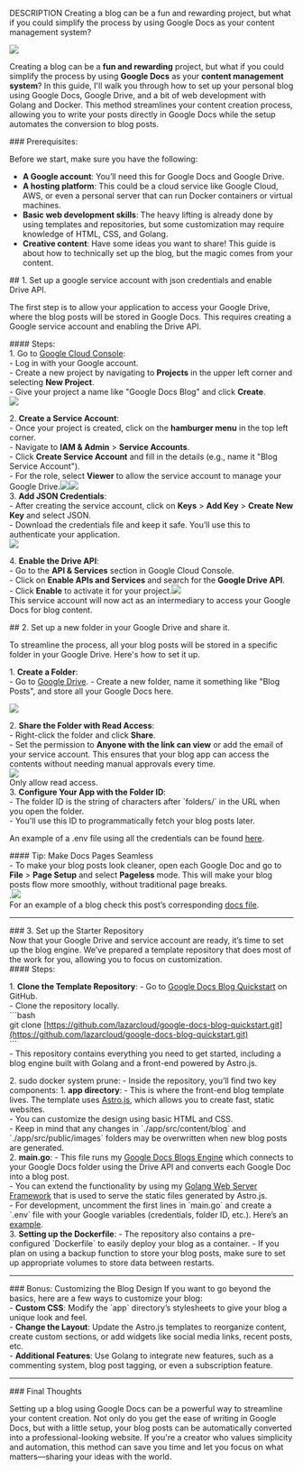 DESCRIPTION Creating a blog can be a fun and rewarding project, but what if you could simplify the process by using Google Docs as your content management system?

![][image1]

Creating a blog can be a **fun and rewarding** project, but what if you could simplify the process by using **Google Docs** as your **content management system**? In this guide, I'll walk you through how to set up your personal blog using Google Docs, Google Drive, and a bit of web development with Golang and Docker. This method streamlines your content creation process, allowing you to write your posts directly in Google Docs while the setup automates the conversion to blog posts.

\#\#\# Prerequisites:

Before we start, make sure you have the following:

- **A Google account**: You’ll need this for Google Docs and Google Drive.  
- **A hosting platform**: This could be a cloud service like Google Cloud, AWS, or even a personal server that can run Docker containers or virtual machines.  
- **Basic web development skills**: The heavy lifting is already done by using templates and repositories, but some customization may require knowledge of HTML, CSS, and Golang.   
- **Creative content**: Have some ideas you want to share\! This guide is about how to technically set up the blog, but the magic comes from your content.


\#\# 1\. Set up a google service account with json credentials and enable Drive API.

The first step is to allow your application to access your Google Drive, where the blog posts will be stored in Google Docs. This requires creating a Google service account and enabling the Drive API.

\#\#\#\# Steps:  
1\. Go to [Google Cloud Console](https://console.cloud.google.com):  
\- Log in with your Google account.  
\- Create a new project by navigating to **Projects** in the upper left corner and selecting **New Project**.  
\- Give your project a name like "Google Docs Blog" and click **Create**.  
![][image2]

2\. **Create a Service Account**:  
\- Once your project is created, click on the **hamburger menu** in the top left corner.  
\- Navigate to **IAM & Admin** \> **Service Accounts**.  
\- Click **Create Service Account** and fill in the details (e.g., name it "Blog Service Account").  
\- For the role, select **Viewer** to allow the service account to manage your Google Drive.![][image3]![][image4]  
3\. **Add JSON Credentials**:  
\- After creating the service account, click on **Keys** \> **Add Key** \> **Create New Key** and select JSON.  
\- Download the credentials file and keep it safe. You’ll use this to authenticate your application.   
![][image5]

4\. **Enable the Drive API**:  
\- Go to the **API & Services** section in Google Cloud Console.  
\- Click on **Enable APIs and Services** and search for the **Google Drive API**.  
\- Click **Enable** to activate it for your project.![][image6]  
This service account will now act as an intermediary to access your Google Docs for blog content.

\#\# 2\. Set up a new folder in your Google Drive and share it.

To streamline the process, all your blog posts will be stored in a specific folder in your Google Drive. Here's how to set it up.

1\. **Create a Folder**:  
\- Go to [Google Drive](https://drive.google.com). \- Create a new folder, name it something like "Blog Posts", and store all your Google Docs here. 

![][image7]

2\. **Share the Folder with Read Access**:  
\- Right-click the folder and click **Share**.  
\- Set the permission to **Anyone with the link can view** or add the email of your service account. This ensures that your blog app can access the contents without needing manual approvals every time.   
![][image8]  
Only allow read access.  
3\. **Configure Your App with the Folder ID**:  
\- The folder ID is the string of characters after \`folders/\` in the URL when you open the folder.  
\- You'll use this ID to programmatically fetch your blog posts later.

An example of a .env file using all the credentials can be found [here](https://github.com/lazarcloud/google-docs-blog-quickstart/blob/main/example.env).

\#\#\#\# Tip: Make Docs Pages Seamless  
\- To make your blog posts look cleaner, open each Google Doc and go to  **File** \> **Page Setup** and select **Pageless** mode. This will make your blog posts flow more smoothly, without traditional page breaks.  
.![][image9]  
For an example of a blog check this post’s corresponding [docs file](https://docs.google.com/document/d/1XoR0FMwOJjVyYaiQ_Jm7T5nZzCP7d98X1eTTBUivZ3s/edit?usp=sharing).

---

\#\#\# 3\. Set up the Starter Repository  
Now that your Google Drive and service account are ready, it’s time to set up the blog engine. We’ve prepared a template repository that does most of the work for you, allowing you to focus on customization.  
\#\#\#\# Steps:

1\. **Clone the Template Repository**: \- Go to [Google Docs Blog Quickstart](https://github.com/lazarcloud/google-docs-blog-quickstart) on GitHub.  
\- Clone the repository locally.  
\`\`\`bash  
git clone [https://github.com/lazarcloud/google-docs-blog-quickstart.git](https://github.com/lazarcloud/google-docs-blog-quickstart.git)  
\`\`\`  
\- This repository contains everything you need to get started, including a blog engine built with Golang and a front-end powered by Astro.js.

2\. sudo docker system prune: \- Inside the repository, you’ll find two key components: 1\. **app directory**: \- This is where the front-end blog template lives. The template uses [Astro.js](https://astro.build/), which allows you to create fast, static websites.  
\- You can customize the design using basic HTML and CSS.  
\- Keep in mind that any changes in \`./app/src/content/blog\` and \`./app/src/public/images\` folders may be overwritten when new blog posts are generated.  
2\. **main.go**: \- This file runs my [Google Docs Blogs Engine](https://github.com/lazarcloud/google-docs-blog-engine) which connects to your Google Docs folder using the Drive API and converts each Google Doc into a blog post.   
\- You can extend the functionality by using my [Golang Web Server Framework](https://github.com/lazarcloud/google-docs-blog-engine) that is used to serve the static files generated by Astro.js.  
\- For development, uncomment the first lines in \`main.go\` and create a \`.env\` file with your Google variables (credentials, folder ID, etc.). Here’s an [example](https://github.com/lazarcloud/google-docs-blog-quickstart/blob/main/example.env).  
3\. **Setting up the Dockerfile**: \- The repository also contains a pre-configured \`Dockerfile\` to easily deploy your blog as a container. \- If you plan on using a backup function to store your blog posts, make sure to set up appropriate volumes to store data between restarts.

---

\#\#\# Bonus: Customizing the Blog Design If you want to go beyond the basics, here are a few ways to customize your blog:  
\- **Custom CSS**: Modify the \`app\` directory’s stylesheets to give your blog a unique look and feel.  
\- **Change the Layout**: Update the Astro.js templates to reorganize content, create custom sections, or add widgets like social media links, recent posts, etc.  
\- **Additional Features**: Use Golang to integrate new features, such as a commenting system, blog post tagging, or even a subscription feature.

---

\#\#\# Final Thoughts

Setting up a blog using Google Docs can be a powerful way to streamline your content creation. Not only do you get the ease of writing in Google Docs, but with a little setup, your blog posts can be automatically converted into a professional-looking website. If you're a creator who values simplicity and automation, this method can save you time and let you focus on what matters—sharing your ideas with the world. 

[image1]: https://lh7-rt.googleusercontent.com/docsz/AD_4nXf8X26joBWm4mm3rwbw6FE0h1ziAQlvaZWGEdgfRvnicKcvnSP6ddY_6O7gjTTkTJJSjT-k-pdldYwaa5Eyxt87rQSK7vo-CIKxcbLvuwY_N7IDJGwZGcSXz-BtNw_0XJqLZ7rOfZ9vURfjwvKyy6H5z5vEtg?key=KHU3ypSo5_0z_rNIqMmIZg

[image2]: https://lh7-rt.googleusercontent.com/docsz/AD_4nXeJZNHisWWfBllXeAg5qZOlY2hvftRYalnJir5zDGYl0aKPuL5VF2jclljWk2Hn9AQWQ1_vHDB18KyNZc69KAs0yyuv7bopX1sEEBqi3PITPHIj9RswZTEOVwQ3JVPIoxZ1pZVbk6Fn0UisXy5NSSsWcC-quA?key=KHU3ypSo5_0z_rNIqMmIZg

[image3]: https://lh7-rt.googleusercontent.com/docsz/AD_4nXfM-9daSnjHzL8qBxSDcGpZBGqMm0zzHEIplCU6k3W6ouDHzzqkahIxUqGWWAGy41RvUBQO2WzrC6RvbJNvBVm0J4MhbAsTbpGoUlgBnd3DB6tuvYwyxdnZT6hLQ4XTWdmvY_cVRUn5L2TYBlWCvF9te5MjwA?key=KHU3ypSo5_0z_rNIqMmIZg

[image4]: https://lh7-rt.googleusercontent.com/docsz/AD_4nXdefwyI11rCEtIacpd8LzHlbqn-FtVik-v7nFBx_0nJK1zdhWcW_CNknZCBuCQI_03VQJjXer-7YoC6zq_v0YiYolXv9T2r25jb3ksSTS9k9TBbTTDrBXrmNFZBPYujqhS9HCFrPGg-44GZfIVj8sDFRhvUbg?key=KHU3ypSo5_0z_rNIqMmIZg

[image5]: https://lh7-rt.googleusercontent.com/docsz/AD_4nXdArzxLZKteRR_-MnY91eIO_zYUYKMx7S4ibV12GHL37wUhbPeAjV49zBb7khbEHC7T3vxbk06WvH57O0-PmIUXjMoQLgGHRsFEecN7pLDcIj5OWL2b0kIi782aAof4qqGLEr7Pv1voDgtT9NhLmatvVxy8?key=KHU3ypSo5_0z_rNIqMmIZg

[image6]: https://lh7-rt.googleusercontent.com/docsz/AD_4nXcY26XQLqEINd242_3axXiN7JhPbTLZwwU-X2WW3kMXvbH6o53B27h_CRD8JWV2GKv5lpm10qFRHl4JerXesOm4Gixb2DLIIh86EKIR_RVMAUl1bBoF1oT6CJeX0AWL9umSwF-y1Zph_w-dR9oSB2Yu9DUfVA?key=KHU3ypSo5_0z_rNIqMmIZg

[image7]: https://lh7-rt.googleusercontent.com/docsz/AD_4nXc5cceZnjhTpA2igbJ3PMZcuBO-qXq76u8XA5fi6NfLaaVLP7RLw-qKJpm_M5Vhogr8XKp4r3MKvLWkRAMhufJTpitNrU7o2RkUaKyo2ElLZuQTjs1Z8mdz929cg-QR7fZQvFVbbRm8LSihMIZ5pjNWolVQ?key=KHU3ypSo5_0z_rNIqMmIZg

[image8]: https://lh7-rt.googleusercontent.com/docsz/AD_4nXd4FKYRqxwGXoBs4nIadohzCpPB94JKeWVegB7SNwsNlrYaukO-Z77o-T-Kk2E9XsNNmNybezNwZzw3TbILD2cilbI5UV0LnEKSw90hhSmJ2j8BlX9ntB_tg89bT_PjujuC9gbGd-DGUh12CvoltnNl7hZRTA?key=KHU3ypSo5_0z_rNIqMmIZg

[image9]: https://lh7-rt.googleusercontent.com/docsz/AD_4nXdNd7whqLBUeAf1L3sEZX72VJ0HiG0AUfZscMxLz9tK70PeRpNptzzBtj-tzsESmGnzvqGXxVxDilzQD9MQNiypv5E8jyD7XQeOMb9Cic1KoDm7K4TXt-qy8CHdS_V8mX5xwWEG79SqaDqM6xHbayjuqkANXQ?key=KHU3ypSo5_0z_rNIqMmIZg